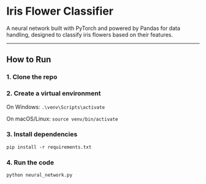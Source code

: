 # Iris Flower Classifier

A neural network built with PyTorch and powered by Pandas for data handling, designed to classify iris flowers based on their features.

---

## How to Run

### 1. Clone the repo

### 2. Create a virtual environment

On Windows: `.\venv\Scripts\activate`

On macOS/Linux: `source venv/bin/activate`

### 3. Install dependencies

`pip install -r requirements.txt`

### 4. Run the code

`python neural_network.py`
